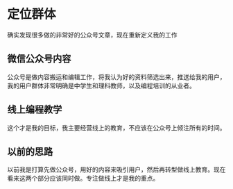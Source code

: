 # 定位群体
确实发现很多做的非常好的公众号文章，现在重新定义我的工作

## 微信公众号内容
公众号是做内容搬运和编辑工作，将我认为好的资料筛选出来，推送给我的用户，我的用户群体非常明确是中学生和理科教师，以及编程培训的从业者。

## 线上编程教学
这个才是我的目标，我主要经营线上的教育，不应该在公众号上倾注所有的时间。

## 以前的思路
以前我是打算先做公众号，用好的内容来吸引用户，然后再转型做线上教育。现在看来这两个部分应该同时做。专注做线上才是我的重点。

